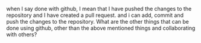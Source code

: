  when I say done with github, I mean that I have pushed the changes to the repository and I have created a pull request.
 and i can add, commit and push the changes to the repository.
 What are the other things that can be done using github, other than the above mentioned things and collaborating with others?
